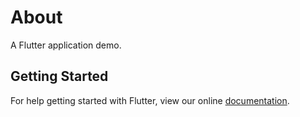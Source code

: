 # About

A Flutter application demo.

## Getting Started

For help getting started with Flutter, view our online
[documentation](https://flutter.io/).
